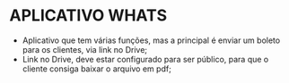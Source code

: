 # APLICATIVO WHATS
* Aplicativo que tem várias funções, mas a principal é enviar um boleto para os clientes, via link no Drive;
* Link no Drive, deve estar configurado para ser público, para que o cliente consiga baixar o arquivo em pdf;
